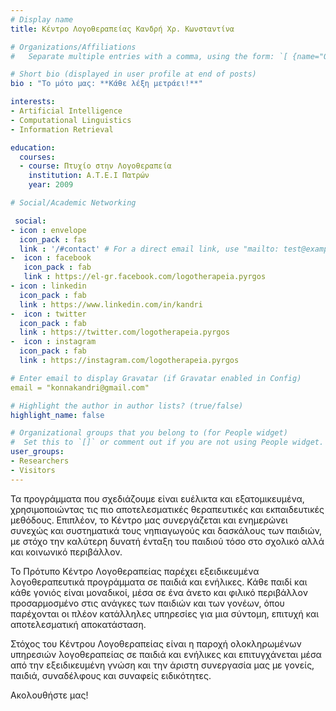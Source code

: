 ```yaml
---
# Display name
title: Κέντρο Λογοθεραπείας Κανδρή Χρ. Κωνσταντίνα

# Organizations/Affiliations
#   Separate multiple entries with a comma, using the form: `[ {name="Org1", url=""}, {name="Org2", url=""} ]`.

# Short bio (displayed in user profile at end of posts)
bio : "Το μότο μας: **Κάθε λέξη μετράει!**"

interests:
- Artificial Intelligence
- Computational Linguistics
- Information Retrieval

education:
  courses:
  - course: Πτυχίο στην Λογοθεραπεία
    institution: Α.Τ.Ε.Ι Πατρών
    year: 2009

# Social/Academic Networking

 social:
- icon : envelope
  icon_pack : fas
  link : '/#contact' # For a direct email link, use "mailto: test@example.org".
-  icon : facebook
   icon_pack : fab
   link : https://el-gr.facebook.com/logotherapeia.pyrgos
- icon : linkedin
  icon_pack : fab
  link : https://www.linkedin.com/in/kandri
-  icon : twitter
  icon_pack : fab
  link : https://twitter.com/logotherapeia.pyrgos
-  icon : instagram
  icon_pack : fab
  link : https://instagram.com/logotherapeia.pyrgos

# Enter email to display Gravatar (if Gravatar enabled in Config)
email = "konnakandri@gmail.com"

# Highlight the author in author lists? (true/false)
highlight_name: false

# Organizational groups that you belong to (for People widget)
#  Set this to `[]` or comment out if you are not using People widget.
user_groups:
- Researchers
- Visitors
---
```


Τα προγράμματα που σχεδιάζουμε είναι ευέλικτα και εξατομικευμένα, χρησιμοποιώντας τις πιο αποτελεσματικές θεραπευτικές και εκπαιδευτικές μεθόδους. Επιπλέον, το Κέντρο μας συνεργάζεται και ενημερώνει συνεχώς και συστηματικά τους νηπιαγωγούς και δασκάλους των παιδιών, με στόχο την καλύτερη δυνατή ένταξη του παιδιού τόσο στο σχολικό αλλά και κοινωνικό περιβάλλον.

Το Πρότυπο Κέντρο Λογοθεραπείας παρέχει εξειδικευμένα λογοθεραπευτικά προγράμματα σε παιδιά και ενήλικες. Κάθε παιδί και κάθε γονιός είναι μοναδικοί, μέσα σε ένα άνετο και φιλικό περιβάλλον προσαρμοσμένο στις ανάγκες των παιδιών και των γονέων, όπου παρέχονται οι πλέον κατάλληλες υπηρεσίες για μια σύντομη, επιτυχή και αποτελεσματική αποκατάσταση.

Στόχος του Κέντρου Λογοθεραπείας είναι η παροχή ολοκληρωμένων υπηρεσιών λογοθεραπείας σε παιδιά και ενήλικες και επιτυγχάνεται μέσα από την εξειδικευμένη γνώση και την άριστη συνεργασία μας με γονείς, παιδιά, συναδέλφους και συναφείς ειδικότητες.

Ακολουθήστε μας!

